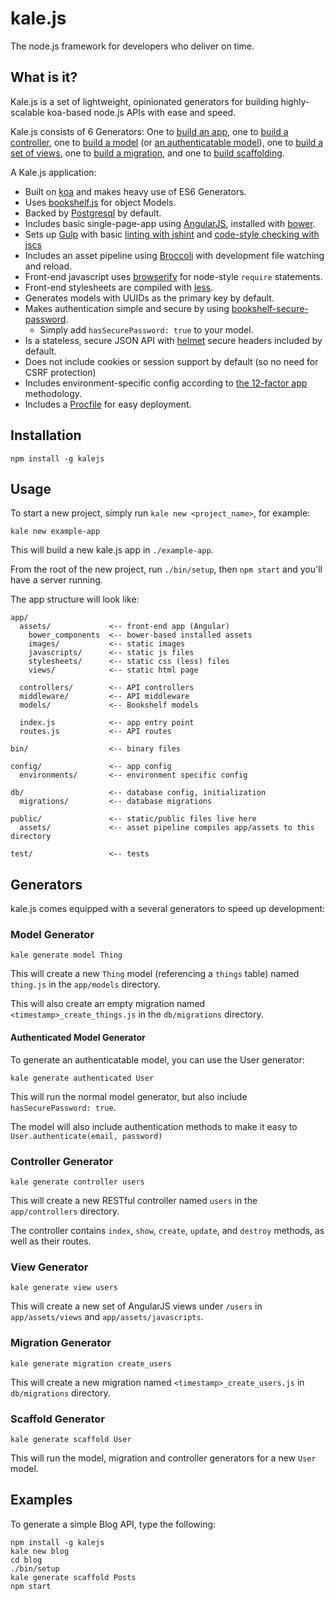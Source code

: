 # kale.js

The node.js framework for developers who deliver on time.

## What is it?

Kale.js is a set of lightweight, opinionated generators for building highly-scalable koa-based node.js APIs with ease and speed.

Kale.js consists of 6 Generators:
  One to [build an app](#usage),
  one to [build a controller](#controller-generator),
  one to [build a model](#model-generator) (or [an authenticatable model](#authenticated-model-generator)),
  one to [build a set of views](#view-generator),
  one to [build a migration](#migration-generator), and
  one to [build scaffolding](#scaffold-generator).

A Kale.js application:

* Built on [koa](http://koajs.com/) and makes heavy use of ES6 Generators.
* Uses [bookshelf.js](http://bookshelfjs.org/) for object Models.
* Backed by [Postgresql](http://www.postgresql.org/) by default.
* Includes basic single-page-app using [AngularJS](https://angularjs.org/), installed with [bower](http://bower.io/).
* Sets up [Gulp](https://github.com/gulpjs/gulp) with basic [linting with jshint](https://github.com/jshint/jshint) and [code-style checking with jscs](https://github.com/jscs-dev/node-jscs)
* Includes an asset pipeline using [Broccoli](http://broccolijs.com/) with development file watching and reload.
* Front-end javascript uses [browserify](http://browserify.org/) for node-style `require` statements.
* Front-end stylesheets are compiled with [less](http://lesscss.org/).
* Generates models with UUIDs as the primary key by default.
* Makes authentication simple and secure by using [bookshelf-secure-password](https://github.com/venables/bookshelf-secure-password).
  * Simply add `hasSecurePassword: true` to your model.
* Is a stateless, secure JSON API with [helmet](https://github.com/helmetjs/helmet) secure headers included by default.
* Does not include cookies or session support by default (so no need for CSRF protection)
* Includes environment-specific config according to [the 12-factor app](http://12factor.net/) methodology.
* Includes a [Procfile](https://devcenter.heroku.com/articles/procfile) for easy deployment.

## Installation

```
npm install -g kalejs
```

## Usage

To start a new project, simply run `kale new <project_name>`, for example:

```
kale new example-app
```

This will build a new kale.js app in `./example-app`.

From the root of the new project, run `./bin/setup`, then `npm start` and you'll have a server running.

The app structure will look like:

```
app/
  assets/             <-- front-end app (Angular)
    bower_components  <-- bower-based installed assets
    images/           <-- static images
    javascripts/      <-- static js files
    stylesheets/      <-- static css (less) files
    views/            <-- static html page

  controllers/        <-- API controllers
  middleware/         <-- API middleware
  models/             <-- Bookshelf models

  index.js            <-- app entry point
  routes.js           <-- API routes

bin/                  <-- binary files

config/               <-- app config
  environments/       <-- environment specific config

db/                   <-- database config, initialization
  migrations/         <-- database migrations

public/               <-- static/public files live here
  assets/             <-- asset pipeline compiles app/assets to this directory

test/                 <-- tests
```

## Generators

kale.js comes equipped with a several generators to speed up development:

### Model Generator

```
kale generate model Thing
```

This will create a new `Thing` model (referencing a `things` table) named `thing.js` in the `app/models` directory.

This will also create an empty migration named `<timestamp>_create_things.js` in the `db/migrations` directory.

#### Authenticated Model Generator

To generate an authenticatable model, you can use the User generator:

```
kale generate authenticated User
```

This will run the normal model generator, but also include `hasSecurePassword: true`.

The model will also include authentication methods to make it easy to `User.authenticate(email, password)`


### Controller Generator

```
kale generate controller users
```

This will create a new RESTful controller named `users` in the `app/controllers` directory.

The controller contains `index`, `show`, `create`, `update`, and `destroy` methods, as well as their routes.

### View Generator

```
kale generate view users
```

This will create a new set of AngularJS views under `/users` in `app/assets/views` and `app/assets/javascripts`.

### Migration Generator

```
kale generate migration create_users
```

This will create a new migration named `<timestamp>_create_users.js` in `db/migrations` directory.


### Scaffold Generator

```
kale generate scaffold User
```

This will run the model, migration and controller generators for a new `User` model.

## Examples

To generate a simple Blog API, type the following:

```
npm install -g kalejs
kale new blog
cd blog
./bin/setup
kale generate scaffold Posts
npm start
```
